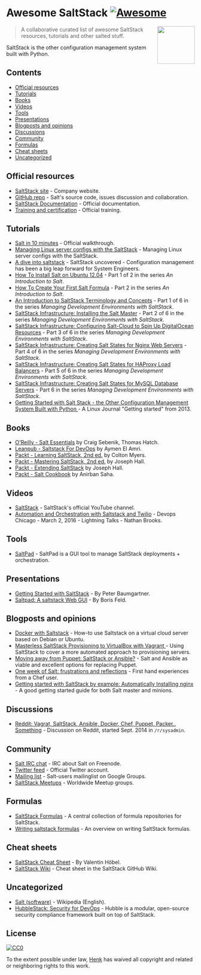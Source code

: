 # Awesome SaltStack  [![Awesome](https://cdn.rawgit.com/sindresorhus/awesome/d7305f38d29fed78fa85652e3a63e154dd8e8829/media/badge.svg)](https://github.com/sindresorhus/awesome)

[<img src="https://yt3.ggpht.com/-u0bhYCAc9tQ/AAAAAAAAAAI/AAAAAAAAAAA/VzeLz4xM-AM/s900-c-k-no-mo-rj-c0xffffff/photo.jpg" align="right" width="100">](https://saltstack.com)

> A collaborative curated list of awesome SaltStack resources, tutorials and other salted stuff.

SaltStack is the other configuration management system built with Python.


## Contents

- [Official resources](#official-resources)
- [Tutorials](#tutorials)
- [Books](#books)
- [Videos](#videos)
- [Tools](#tools)
- [Presentations](#presentations)
- [Blogposts and opinions](#blogposts-and-opinions)
- [Discussions](#discussions)
- [Community](#community)
- [Formulas](#formulas)
- [Cheat sheets](#cheat-sheets)
- [Uncategorized](#uncategorized)

## Official resources

* [SaltStack site](https://saltstack.com/) - Company website.
* [GitHub repo](https://github.com/saltstack/salt) - Salt's source code, issues discussion and collaboration.
* [SaltStack Documentation](https://docs.saltstack.com/en/latest/) - Official documentation.
* [Training and certification](https://saltstack.com/training/) - Official training.

## Tutorials

* [Salt in 10 minutes](https://docs.saltstack.com/en/latest/topics/tutorials/walkthrough.html) - Official  walkthrough.
* [Managing Linux server configs with the SaltStack](https://techarena51.com/index.php/getting-started-with-saltstack/) - Managing Linux server configs with the SaltStack.
* [A dive into saltstack](https://opencredo.com/a-dive-into-salt-stack/) - SaltStack uncovered - Configuration management has been a big leap forward for System Engineers.
* [How To Install Salt on Ubuntu 12.04](https://www.digitalocean.com/community/tutorials/how-to-install-salt-on-ubuntu-12-04) - Part 1 of 2 in the series _An Introduction to Salt_.
* [How To Create Your First Salt Formula](https://www.digitalocean.com/community/tutorials/how-to-create-your-first-salt-formula) - Part 2 in the series _An Introduction to Salt_.
* [An Introduction to SaltStack Terminology and Concepts](https://www.digitalocean.com/community/tutorials/an-introduction-to-saltstack-terminology-and-concepts) - Part 1 of 6 in the series _Managing Development Environments with SaltStack_.
* [SaltStack Infrastructure: Installing the Salt Master](https://www.digitalocean.com/community/tutorials/saltstack-infrastructure-installing-the-salt-master) - Part 2 of 6 in the series _Managing Development Environments with SaltStack_.
* [SaltStack Infrastructure: Configuring Salt-Cloud to Spin Up DigitalOcean Resources](https://www.digitalocean.com/community/tutorials/saltstack-infrastructure-configuring-salt-cloud-to-spin-up-digitalocean-resources) - Part 3 of 6 in the series _Managing Development Environments with SaltStack_.
* [SaltStack Infrastructure: Creating Salt States for Nginx Web Servers](https://www.digitalocean.com/community/tutorials/saltstack-infrastructure-creating-salt-states-for-nginx-web-servers) - Part 4 of 6 in the series _Managing Development Environments with SaltStack_.
* [SaltStack Infrastructure: Creating Salt States for HAProxy Load Balancers](https://www.digitalocean.com/community/tutorials/saltstack-infrastructure-creating-salt-states-for-haproxy-load-balancers) - Part 5 of 6 in the series _Managing Development Environments with SaltStack_.
* [SaltStack Infrastructure: Creating Salt States for MySQL Database Servers](https://www.digitalocean.com/community/tutorials/saltstack-infrastructure-creating-salt-states-for-mysql-database-servers) - Part 6 in the series _Managing Development Environments with SaltStack_.
* [Getting Started with Salt Stack - the Other Configuration Management System Built with Python
](https://www.linuxjournal.com/content/getting-started-salt-stack-other-configuration-management-system-built-python) - A Linux Journal "Getting started" from 2013.

## Books

* [O'Reilly - Salt Essentials](http://shop.oreilly.com/product/0636920033240.do) by Craig Sebenik, Thomas Hatch.
* [Leanpub - Saltstack For DevOps](https://leanpub.com/saltstackfordevops) by Aymen El Amri.
* [Packt - Learning SaltStack, 2nd ed.](https://www.packtpub.com/networking-and-servers/learning-saltstack-second-edition) by Colton Myers.
* [Packt - Mastering SaltStack, 2nd ed.](https://www.packtpub.com/networking-and-servers/mastering-saltstack-second-edition) by Joseph Hall.
* [Packt - Extending SaltStack](https://www.packtpub.com/networking-and-servers/extending-saltstack) by Joseph Hall.
* [Packt - Salt Cookbook](https://www.packtpub.com/networking-and-servers/salt-cookbook) by Anirban Saha.

## Videos

* [SaltStack](https://www.youtube.com/user/SaltStack) - SaltStack's official YouTube channel.
* [Automation and Orchestration with Saltstack and Twilio](https://vimeo.com/162183524) - Devops Chicago - March 2, 2016 - Lightning Talks - Nathan Brooks.

## Tools

* [SaltPad](https://github.com/Lothiraldan/saltpad) - SaltPad is a GUI tool to manage SaltStack deployments + orchestration.

## Presentations

* [Getting Started with SaltStack](https://speakerdeck.com/pycon2014/getting-started-with-saltstack-by-peter-baumgartner) - By Peter Baumgartner.
* [Saltpad: A saltstack Web GUI](https://speakerdeck.com/lothiraldan/saltpad-a-saltstack-web-gui) - By Boris Feld.

## Blogposts and opinions

* [Docker with Saltstack](https://opsnotice.xyz/docker-with-saltstack/) - How-to use Saltstack on a virtual cloud server based on Debian or Ubuntu. 
* [Masterless SaltStack Provisioning to VirtualBox with Vagrant ](http://www.roblayton.com/2014/12/masterless-saltstack-provisioning-to.html) - Using SaltStack to cover a more automated approach to provisioning servers.
* [Moving away from Puppet: SaltStack or Ansible?](http://ryandlane.com/blog/2014/08/04/moving-away-from-puppet-saltstack-or-ansible/) -  Salt and Ansible as viable and excellent options for replacing Puppet.
* [One week of Salt: frustrations and reflections](https://stevebennett.me/2014/02/17/one-week-of-salt-frustrations-and-reflections/) - First hand experiences from a Chef user.
* [Getting started with SaltStack by example: Automatically Installing nginx](http://bencane.com/2013/09/03/getting-started-with-saltstack-by-example-automatically-installing-nginx/) - A good getting started guide for both Salt master and minions.

## Discussions

* [Reddit: Vagrat, SaltStack, Ansible, Docker, Chef, Puppet, Packer.. Something](https://www.reddit.com/r/sysadmin/comments/2fmkvq/vagrat_saltstack_ansible_docker_chef_puppet/) - Discussion on Reddit, started Sept. 2014 in `/r/sysadmin`.

## Community

* [Salt IRC chat](http://webchat.freenode.net/?channels=salt&uio=Mj10cnVlJjk9dHJ1ZSYxMD10cnVl83) - IRC about Salt on Freenode.
* [Twitter feed](https://twitter.com/saltstack) - Official Twitter account.
* [Mailing list](https://groups.google.com/forum/#!forum/salt-users) - Salt-users mailinglist on Google Groups.
* [SaltStack Meetups](https://www.meetup.com/pro/saltstack/) - Worldwide Meetup groups.


## Formulas
* [SaltStack Formulas](https://github.com/saltstack-formulas/) - A central collection of formula repositories for SaltStack.
* [Writing saltstack formulas](http://ryepup.unwashedmeme.com/blog/2015/03/16/writing-saltstack-formulas/) - An overview on writing SaltStack formulas.

## Cheat sheets

* [SaltStack Cheat Sheet](http://www.xenuser.org/saltstack-cheat-sheet/) - By Valentin Höbel.
* [SaltStack Wiki](https://github.com/saltstack/salt/wiki/Cheat-Sheet) - Cheat sheet in the SaltStack GitHub Wiki.

## Uncategorized

* [Salt (software)](https://en.wikipedia.org/wiki/Salt_(software)) - Wikipedia (English).
* [HubbleStack: Security for DevOps](https://hubblestack.io/) - Hubble is a modular, open-source security compliance framework built on top of SaltStack.

## License

[![CC0](https://camo.githubusercontent.com/60561947585c982aee67ed3e3b25388184cc0aa3/687474703a2f2f6d6972726f72732e6372656174697665636f6d6d6f6e732e6f72672f70726573736b69742f627574746f6e732f38387833312f7376672f63632d7a65726f2e737667)](http://creativecommons.org/publicdomain/zero/1.0/)

To the extent possible under law, [Henk](https://hbokh.github.io/) has waived all copyright and related or neighboring rights to this work.
